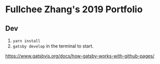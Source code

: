 # Fullchee Zhang's 2019 Portfolio

## Dev

1. `yarn install`
2. `gatsby develop` in the terminal to start.

https://www.gatsbyjs.org/docs/how-gatsby-works-with-github-pages/